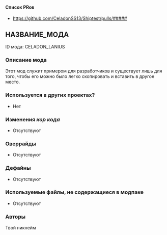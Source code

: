 
#### Список PRов

- https://github.com/CeladonSS13/Shiptest/pulls/#####
<!--
  Ссылки на PRы, связанные с модом:
  - Создание
  - Большие изменения
-->

<!-- Название мода. Не важно на русском или на английском. -->
## НАЗВАНИЕ_МОДА

ID мода: CELADON_LANIUS
<!--
  Название модпака прописными буквами, СОЕДИНЁННЫМИ_ПОДЧЁРКИВАНИЕМ,
  которое ты будешь использовать для обозначения файлов.
  При запуске скрипта выставляется автоматически.
  Приставка CELADON гарантирует уникальность 
  модпака. Этот ID будет использоваться для обозначения
  изменений в кор коде, если того потребуется.
-->

### Описание мода

Этот мод служит примером для разработчиков и существует лишь для того,
чтобы его можно было легко скопировать и вставить в другое место.
<!--
  Что он делает, что добавляет: что, куда, зачем и почему - всё здесь.
  А также любая полезная информация.
-->

### Используется в других проектах?
- Нет
<!--
  ВНИМАНИЕ!
  Заполняется другими авторами, кто использует этот модпак или
  его часть в других модпаках! Для Автора модпака внимательно
  отслеживать данный пункт при изменении своего кода!
  Пример заполнения: `Используется часть кода для модпака EXAMP_EXAM`
-->

### Изменения *кор кода*

- Отсутствуют
<!--
  Если вы редактировали какие-либо процедуры или переменные в кор коде,
  они должны быть указаны здесь.
  Нужно указать и файл, и процедуры/переменные.

  Изменений нет - напиши "Отсутствуют"
  Примеры: `code/modules/mob/living.dm`: `proc/overriden_proc`, `var/overriden_var`
-->

### Оверрайды

- Отсутствуют
<!--
  Если ты добавлял новый модульный оверрайд, его нужно указать здесь.
  Здесь указываются оверрайды в твоём моде и папке `_master_files`

  Изменений нет - напиши "Отсутствуют"
  Примеры: 
  - `mods/_master_files/sound/my_cool_sound.ogg`
  - `mods/_master_files/code/my_modular_override.dm`: `proc/overriden_proc`, `var/overriden_var`
-->

### Дефайны

- Отсутствуют
<!--
  Если требовалось добавить какие-либо дефайны, укажи файлы,
  в которые ты их добавил, а также перечисли имена.
  И то же самое, если ты используешь дефайны, определённые другим модом.

  Не используешь - напиши "Отсутствуют"
  Примеры: `code/__defines/~mod_celadon/lanius.dm`: `LANIUS_SPEED_MULTIPLIER`, `LANIUS_SPEED_BASE`
-->

### Используемые файлы, не содержащиеся в модпаке

- Отсутствуют
<!--
  Будь то немодульный файл или модульный файл, который не содержится в папке,
  принадлежащей этому конкретному моду, он должен быть упомянут здесь.
  Хорошими примерами являются иконки или звуки, которые используются одновременно
  несколькими модулями, или что-либо подобное.
  Примеры: `mods/_master_files/icons/obj/alien.dmi`
-->

### Авторы

Твой никнейм
<!--
  Здесь находится твой никнейм
  Если работал совместно - никнеймы тех, кто помогал.
  В случае порта чего-либо должна быть ссылка на источник.
-->
